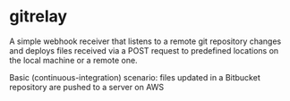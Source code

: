 gitrelay
========
A simple webhook receiver that listens to a remote git repository changes and deploys files received via a POST request to predefined locations on the local machine or a remote one.

Basic (continuous-integration) scenario: files updated in a Bitbucket repository are pushed to a server on AWS
